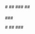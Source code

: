 <fold text='h1: #'>#
<fold text='h2:  ##'> ##
  ###</fold>
<fold text='h2:  ##'> ##
  ####
  ###</fold></fold>

<fold text='h1: #'>#
<fold text='h2: ##'>##
###</fold></fold>